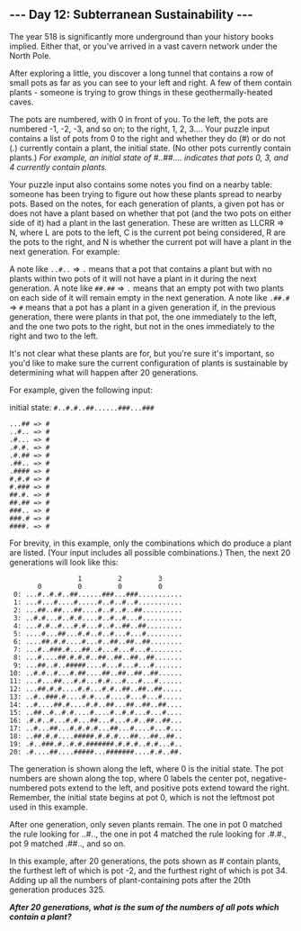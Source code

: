 ## --- Day 12: Subterranean Sustainability --- ##
The year 518 is significantly more underground than your history books implied. 
Either that, or you've arrived in a vast cavern network under the North Pole.

After exploring a little, you discover a long tunnel that contains a row of small pots as far as you can see to your left and right. 
A few of them contain plants - someone is trying to grow things in these geothermally-heated caves.

The pots are numbered, with 0 in front of you. 
To the left, the pots are numbered -1, -2, -3, and so on; to the right, 1, 2, 3.... 
Your puzzle input contains a list of pots from 0 to the right and whether they do (#) or do not (.) currently contain a plant, the initial state. 
(No other pots currently contain plants.) 
_For example, an initial state of #..##.... indicates that pots 0, 3, and 4 currently contain plants._

Your puzzle input also contains some notes you find on a nearby table: 
someone has been trying to figure out how these plants spread to nearby pots. 
Based on the notes, for each generation of plants, a given pot has or does not have a plant based on whether that pot (and the two pots on either side of it) had a plant in the last generation. 
These are written as LLCRR => N, where L are pots to the left, C is the current pot being considered, R are the pots to the right, and N is whether the current pot will have a plant in the next generation. 
For example:

A note like `..#..` => `.` means that a pot that contains a plant but with no plants within two pots of it will not have a plant in it during the next generation.
A note like `##.##` => `.` means that an empty pot with two plants on each side of it will remain empty in the next generation.
A note like `.##.#` => `#` means that a pot has a plant in a given generation if, in the previous generation, there were plants in that pot, the one immediately to the left, and the one two pots to the right, but not in the ones immediately to the right and two to the left.

It's not clear what these plants are for, but you're sure it's important, so you'd like to make sure the current configuration of plants is sustainable by determining what will happen after 20 generations.

For example, given the following input:

initial state: `#..#.#..##......###...###`

```
...## => #
..#.. => #
.#... => #
.#.#. => #
.#.## => #
.##.. => #
.#### => #
#.#.# => #
#.### => #
##.#. => #
##.## => #
###.. => #
###.# => #
####. => #
```

For brevity, in this example, only the combinations which do produce a plant are listed. 
(Your input includes all possible combinations.) 
Then, the next 20 generations will look like this:

```
                 1         2         3     
       0         0         0         0     
 0: ...#..#.#..##......###...###...........
 1: ...#...#....#.....#..#..#..#...........
 2: ...##..##...##....#..#..#..##..........
 3: ..#.#...#..#.#....#..#..#...#..........
 4: ...#.#..#...#.#...#..#..##..##.........
 5: ....#...##...#.#..#..#...#...#.........
 6: ....##.#.#....#...#..##..##..##........
 7: ...#..###.#...##..#...#...#...#........
 8: ...#....##.#.#.#..##..##..##..##.......
 9: ...##..#..#####....#...#...#...#.......
10: ..#.#..#...#.##....##..##..##..##......
11: ...#...##...#.#...#.#...#...#...#......
12: ...##.#.#....#.#...#.#..##..##..##.....
13: ..#..###.#....#.#...#....#...#...#.....
14: ..#....##.#....#.#..##...##..##..##....
15: ..##..#..#.#....#....#..#.#...#...#....
16: .#.#..#...#.#...##...#...#.#..##..##...
17: ..#...##...#.#.#.#...##...#....#...#...
18: ..##.#.#....#####.#.#.#...##...##..##..
19: .#..###.#..#.#.#######.#.#.#..#.#...#..
20: .#....##....#####...#######....#.#..##.
```
The generation is shown along the left, where 0 is the initial state. 
The pot numbers are shown along the top, where 0 labels the center pot, negative-numbered pots extend to the left, and positive pots extend toward the right. 
Remember, the initial state begins at pot 0, which is not the leftmost pot used in this example.

After one generation, only seven plants remain. 
The one in pot 0 matched the rule looking for ..#.., the one in pot 4 matched the rule looking for .#.#., pot 9 matched .##.., and so on.

In this example, after 20 generations, the pots shown as # contain plants, the furthest left of which is pot -2, and the furthest right of which is pot 34. 
Adding up all the numbers of plant-containing pots after the 20th generation produces 325.

_**After 20 generations, what is the sum of the numbers of all pots which contain a plant?**_